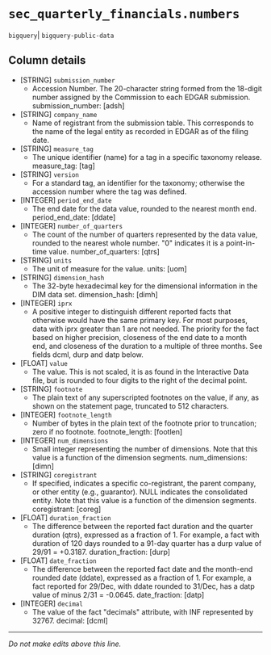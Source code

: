 # `sec_quarterly_financials.numbers`
`bigquery`| `bigquery-public-data`

## Column details
* [STRING]    `submission_number`
  - Accession Number. The 20-character string formed from the 18-digit number assigned by the Commission to each EDGAR submission. submission_number: [adsh]
* [STRING]    `company_name`
  - Name of registrant from the submission table. This corresponds to the name of the legal entity as recorded in EDGAR as of the filing date.
* [STRING]    `measure_tag`
  - The unique identifier (name) for a tag in a specific taxonomy release. measure_tag: [tag]
* [STRING]    `version`
  - For a standard tag, an identifier for the taxonomy; otherwise the accession number where the tag was defined.
* [INTEGER]   `period_end_date`
  - The end date for the data value, rounded to the nearest month end. period_end_date: [ddate]
* [INTEGER]   `number_of_quarters`
  - The count of the number of quarters represented by the data value, rounded to the nearest whole number. \"0\" indicates it is a point-in-time value. number_of_quarters: [qtrs]
* [STRING]    `units`
  - The unit of measure for the value. units: [uom]
* [STRING]    `dimension_hash`
  - The 32-byte hexadecimal key for the dimensional information in the DIM data set. dimension_hash: [dimh]
* [INTEGER]   `iprx`
  - A positive integer to distinguish different reported facts that otherwise would have the same primary key. For most purposes, data with iprx greater than 1 are not needed. The priority for the fact based on higher precision, closeness of the end date to a month end, and closeness of the duration to a multiple of three months. See fields dcml, durp and datp below.
* [FLOAT]     `value`
  - The value. This is not scaled, it is as found in the Interactive Data file, but is rounded to four digits to the right of the decimal point.
* [STRING]    `footnote`
  - The plain text of any superscripted footnotes on the value, if any, as shown on the statement page, truncated to 512 characters.
* [INTEGER]   `footnote_length`
  - Number of bytes in the plain text of the footnote prior to truncation; zero if no footnote. footnote_length: [footlen]
* [INTEGER]   `num_dimensions`
  - Small integer representing the number of dimensions. Note that this value is a function of the dimension segments. num_dimensions: [dimn]
* [STRING]    `coregistrant`
  - If specified, indicates a specific co-registrant, the parent company, or other entity (e.g., guarantor). NULL indicates the consolidated entity. Note that this value is a function of the dimension segments. coregistrant: [coreg]
* [FLOAT]     `duration_fraction`
  - The difference between the reported fact duration and the quarter duration (qtrs), expressed as a fraction of 1. For example, a fact with duration of 120 days rounded to a 91-day quarter has a durp value of 29/91 = +0.3187. duration_fraction: [durp]
* [FLOAT]     `date_fraction`
  - The difference between the reported fact date and the month-end rounded date (ddate), expressed as a fraction of 1. For example, a fact reported for 29/Dec, with ddate rounded to 31/Dec, has a datp value of minus 2/31 = -0.0645. date_fraction: [datp]
* [INTEGER]   `decimal`
  - The value of the fact \"decimals\" attribute, with INF represented by 32767. decimal: [dcml]

-------------------------------------------------------------------------------
*Do not make edits above this line.*
